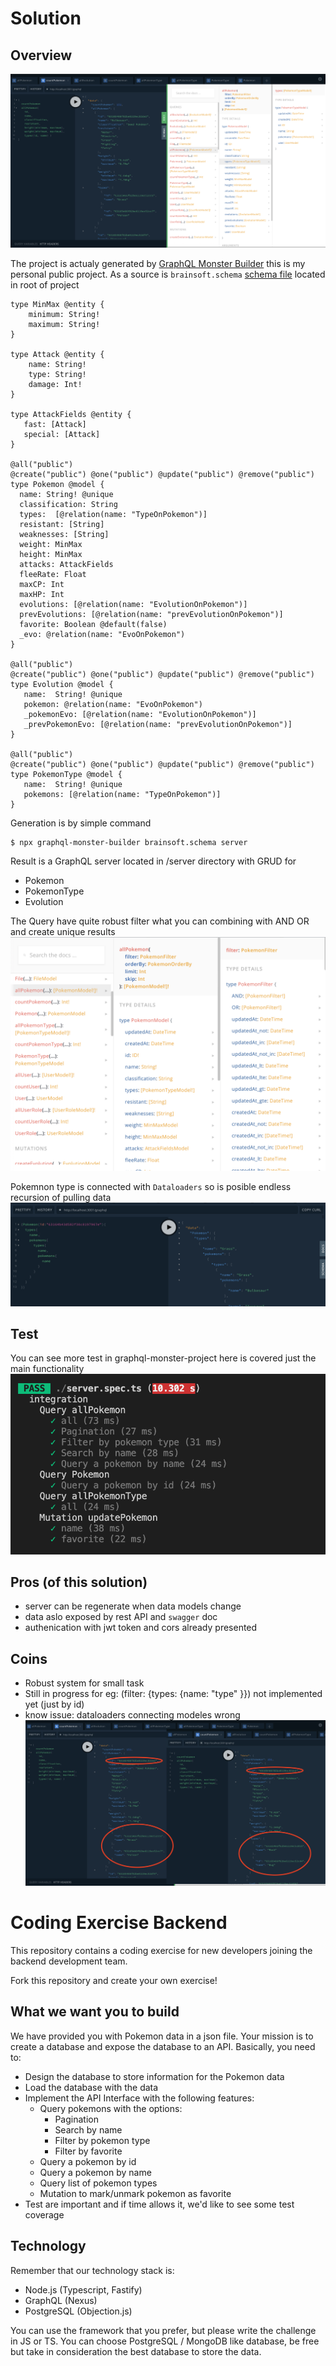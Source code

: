 # Solution

## Overview

![Image of graphql](doc/intro.png)

The project is actualy generated by [GraphQL Monster Builder](https://github.com/miuan/graphql-monster-builder) this is my personal public project. As a source is `brainsoft.schema` [schema file](https://github.com/miuan/graphql-monster-builder/blob/master/Schema.md) located in root of project

```
type MinMax @entity {
    minimum: String!
    maximum: String!
}

type Attack @entity {
    name: String!
    type: String!
    damage: Int!
}

type AttackFields @entity {
   fast: [Attack]
   special: [Attack]
}

@all("public")
@create("public") @one("public") @update("public") @remove("public")
type Pokemon @model {
  name: String! @unique
  classification: String
  types:  [@relation(name: "TypeOnPokemon")]
  resistant: [String]
  weaknesses: [String]
  weight: MinMax
  height: MinMax
  attacks: AttackFields
  fleeRate: Float
  maxCP: Int
  maxHP: Int
  evolutions: [@relation(name: "EvolutionOnPokemon")]
  prevEvolutions: [@relation(name: "prevEvolutionOnPokemon")]
  favorite: Boolean @default(false)
  _evo: @relation(name: "EvoOnPokemon")
}

@all("public")
@create("public") @one("public") @update("public") @remove("public")
type Evolution @model {
   name:  String! @unique
   pokemon: @relation(name: "EvoOnPokemon")
   _pokemonEvo: [@relation(name: "EvolutionOnPokemon")]
   _prevPokemonEvo: [@relation(name: "prevEvolutionOnPokemon")]
}

@all("public")
@create("public") @one("public") @update("public") @remove("public")
type PokemonType @model {
   name:  String! @unique
   pokemons: [@relation(name: "TypeOnPokemon")]
}
```

Generation is by simple command

```
$ npx graphql-monster-builder brainsoft.schema server
```

Result is a GraphQL server located in /server directory
with GRUD for

- Pokemon
- PokemonType
- Evolution

The Query have quite robust filter what you can combining with AND OR and create unique results ![Image of graphql](doc/filter.png)

Pokemnon type is connected with `Dataloaders` so is posible endless recursion of pulling data
![Image of graphql](doc/pokemons_recusion.png)

## Test

You can see more test in graphql-monster-project here is covered just the main functionality
![Image of graphql](doc/tests.png)

## Pros (of this solution)

- server can be regenerate when data models change
- data aslo exposed by rest API and `swagger` doc
- authenication with jwt token and cors already presented

## Coins

- Robust system for small task
- Still in progress for eg: (filter: {types: {name: "type" }}) not implemented yet (just by id)
- know issue: dataloaders connecting modeles wrong
  ![Image of graphql](doc/issue.png)

# Coding Exercise Backend

This repository contains a coding exercise for new developers joining the backend development team.

Fork this repository and create your own exercise!

## What we want you to build

We have provided you with Pokemon data in a json file. Your mission is to create a database and expose the database to an API. Basically, you need to:

- Design the database to store information for the Pokemon data
- Load the database with the data
- Implement the API Interface with the following features:
  - Query pokemons with the options:
    - Pagination
    - Search by name
    - Filter by pokemon type
    - Filter by favorite
  - Query a pokemon by id
  - Query a pokemon by name
  - Query list of pokemon types
  - Mutation to mark/unmark pokemon as favorite
- Test are important and if time allows it, we'd like to see some test coverage

## Technology

Remember that our technology stack is:

- Node.js (Typescript, Fastify)
- GraphQL (Nexus)
- PostgreSQL (Objection.js)

You can use the framework that you prefer, but please write the challenge in JS or TS. You can choose PostgreSQL / MongoDB like database, be free but take in consideration the best database to store the data.
